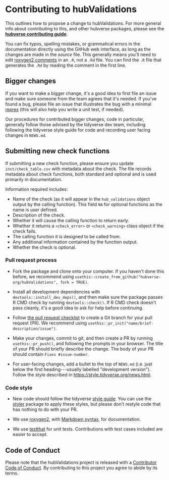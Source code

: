 # Contributing to hubValidations

This outlines how to propose a change to hubValidations.
For more general info about contributing to this, and other hubverse packages, please see the
[**hubverse contributing guide**](https://hubverse.io/en/latest/overview/contribute.html).

You can fix typos, spelling mistakes, or grammatical errors in the documentation directly using the GitHub web interface, as long as the changes are made in the *source* file.
This generally means you'll need to edit [roxygen2 comments](https://roxygen2.r-lib.org/articles/roxygen2.html) in an `.R`, not a `.Rd` file.
You can find the `.R` file that generates the `.Rd` by reading the comment in the first line.

## Bigger changes

If you want to make a bigger change, it's a good idea to first file an issue and make sure someone from the team agrees that it's needed.
If you've found a bug, please file an issue that illustrates the bug with a minimal
[reprex](https://www.tidyverse.org/help/#reprex) (this will also help you write a unit test, if needed).

Our procedures for contributed bigger changes, code in particular, generally follow those advised by the tidyverse dev team, including following the tidyverse style guide for code and recording user facing changes in `NEWS.md`.

## Submitting new check functions

If submitting a new check function, please ensure you update `inst/check_table.csv` with metadata about the check. The file records metadata about check functions, both standard and optional and is used primarily in documentation.

Information required includes:

- Name of the check (as it will appear in the `hub_validations` object output by the calling function). This field `NA` for optional functions as the name is user defined.
- Description of the check.
- Whether it will cause the calling function to return early.
- Whether it returns a `<check_error>` or `<check_warning>` class object if the check fails.
- The calling function it is designed to be called from.
- Any additional information contained by the function output.
- Whether the check is optional.

### Pull request process

- Fork the package and clone onto your computer. If you haven't done this before, we recommend using `usethis::create_from_github("hubverse-org/hubValidations", fork = TRUE)`.

- Install all development dependencies with `devtools::install_dev_deps()`, and then make sure the package passes R CMD check by running `devtools::check()`.
  If R CMD check doesn't pass cleanly, it's a good idea to ask for help before continuing.

- Follow [the pull request checklist](https://hubverse-org.github.io/hubDevs/articles/release-checklists.html#subsequent-pr-checklist) to create a Git branch for your pull request (PR). We recommend using `usethis::pr_init("name/brief-description/issue")`.

- Make your changes, commit to git, and then create a PR by running `usethis::pr_push()`, and following the prompts in your browser.
  The title of your PR should briefly describe the change.
  The body of your PR should contain `Fixes #issue-number`.

- For user-facing changes, add a bullet to the top of `NEWS.md` (i.e. just below the first heading---usually labelled "development version"). Follow the style described in <https://style.tidyverse.org/news.html>.

### Code style

- New code should follow the tidyverse [style guide](https://style.tidyverse.org).
  You can use the [styler](https://CRAN.R-project.org/package=styler) package to apply these styles, but please don't restyle code that has nothing to do with your PR.

- We use [roxygen2](https://cran.r-project.org/package=roxygen2), with [Markdown syntax](https://cran.r-project.org/web/packages/roxygen2/vignettes/rd-formatting.html), for documentation.

- We use [testthat](https://cran.r-project.org/package=testthat) for unit tests.
  Contributions with test cases included are easier to accept.

## Code of Conduct

Please note that the hubValidations project is released with a
[Contributor Code of Conduct](CODE_OF_CONDUCT.md). By contributing to this
project you agree to abide by its terms.


